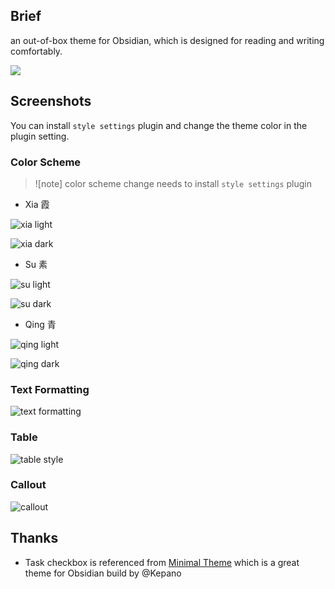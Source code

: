 ## Brief

an out-of-box theme for Obsidian, which is designed for reading and writing comfortably.

<img src="screenshot-original.png" />

## Screenshots

You can install `style settings` plugin and change the theme color in the plugin setting.

### Color Scheme

> ![note]
> color scheme change needs to install `style settings` plugin

- Xia 霞

![xia light](assets/xia-light.png)

![xia dark](assets/xia-dark.png)

- Su 素

![su light](assets/su-light.png)

![su dark](assets/su-dark.png)

- Qing 青

![qing light](assets/qing-light.png)

![qing dark](assets/qing-dark.png)

### Text Formatting

![text formatting](assets/text-formatting.png)

### Table

![table style](assets/table-style.png)

### Callout

![callout](assets/callout-style.png)

## Thanks

- Task checkbox is referenced from [Minimal Theme](https://github.com/kepano/obsidian-minimal) which is a great theme for Obsidian build by @Kepano

